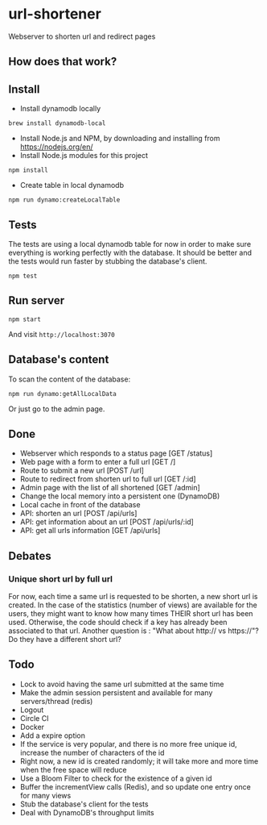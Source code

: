# url-shortener
Webserver to shorten url and redirect pages

## How does that work?

## Install
- Install dynamodb locally
```
brew install dynamodb-local
```
- Install Node.js and NPM, by downloading and installing from https://nodejs.org/en/
- Install Node.js modules for this project
```
npm install
```
- Create table in local dynamodb
```
npm run dynamo:createLocalTable
```

## Tests
The tests are using a local dynamodb table for now in order to make sure everything is working perfectly with the database.
It should be better and the tests would run faster by stubbing the database's client.
```
npm test
```

## Run server
```
npm start
```
And visit `http://localhost:3070`

## Database's content
To scan the content of the database:
```
npm run dynamo:getAllLocalData
```
Or just go to the admin page.

## Done
+ Webserver which responds to a status page [GET /status]
+ Web page with a form to enter a full url [GET /]
+ Route to submit a new url [POST /url]
+ Route to redirect from shorten url to full url [GET /:id]
+ Admin page with the list of all shortened [GET /admin]
+ Change the local memory into a persistent one (DynamoDB)
+ Local cache in front of the database
+ API: shorten an url [POST /api/urls]
+ API: get information about an url [POST /api/urls/:id]
+ API: get all urls information [GET /api/urls]

## Debates
### Unique short url by full url
For now, each time a same url is requested to be shorten, a new short url is created.
In the case of the statistics (number of views) are available for the users, they might want to know how many times THEIR short url has been used.
Otherwise, the code should check if a key has already been associated to that url.
Another question is : "What about http:// vs https://"? Do they have a different short url?

## Todo
- Lock to avoid having the same url submitted at the same time
- Make the admin session persistent and available for many servers/thread (redis)
- Logout
- Circle CI
- Docker
- Add a expire option
- If the service is very popular, and there is no more free unique id, increase the number of characters of the id
- Right now, a new id is created randomly; it will take more and more time when the free space will reduce
- Use a Bloom Filter to check for the existence of a given id
- Buffer the incrementView calls (Redis), and so update one entry once for many views
- Stub the database's client for the tests
- Deal with DynamoDB's throughput limits
